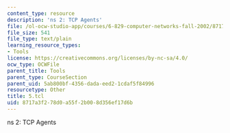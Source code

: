 ```yaml
---
content_type: resource
description: 'ns 2: TCP Agents'
file: /ol-ocw-studio-app/courses/6-829-computer-networks-fall-2002/8717a3f278d0a55f2b008d356ef17d6b_5.tcl
file_size: 541
file_type: text/plain
learning_resource_types:
- Tools
license: https://creativecommons.org/licenses/by-nc-sa/4.0/
ocw_type: OCWFile
parent_title: Tools
parent_type: CourseSection
parent_uid: 5ab800bf-4356-dada-eed2-1cdaf5f84996
resourcetype: Other
title: 5.tcl
uid: 8717a3f2-78d0-a55f-2b00-8d356ef17d6b
---
```

ns 2: TCP Agents